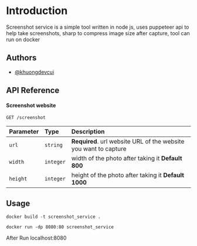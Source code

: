 # Introduction
Screenshot service is a simple tool written in node js, uses puppeteer api to help take screenshots, sharp to compress image size after capture, tool can run on docker


## Authors
- [@khuongdevcui](https://www.facebook.com/KhuongLaptop)


## API Reference

#### Screenshot website

```http
GET /screenshot
```

| Parameter | Type     | Description                |
| :-------- | :------- | :------------------------- |
| `url` | `string` | **Required**. url website URL of the website you want to capture|
| `width` | `integer` |width of the photo after taking it **Default 800**|
| `height` | `integer` |height of the photo after taking it **Default 1000**|


## Usage

```docker
docker build -t screenshot_service .
```
```docker
docker run -dp 8080:80 screenshot_service
```
After Run localhost:8080
